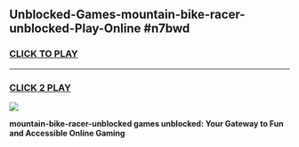 
## Unblocked-Games-mountain-bike-racer-unblocked-Play-Online #n7bwd
<h3>
<a href="https://news.freeplayer.one?title=mountain-bike-racer-unblocked&ref=3">CLICK TO PLAY</a></h3>
<hr>

<h3>
<a href="https://news.freeplayer.one?title=mountain-bike-racer-unblocked&ref=3">CLICK 2 PLAY</a>
  
</h3>

<a href="https://news.freeplayer.one?title=mountain-bike-racer-unblocked&ref=3"><img src="https://clearcache.store/games.png"></a>


**mountain-bike-racer-unblocked games unblocked: Your Gateway to Fun and Accessible Online Gaming**
